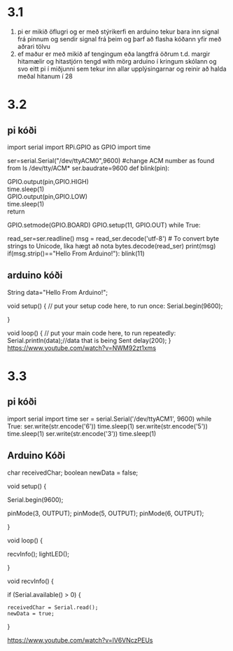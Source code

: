 # 3.1
1. pi er mikið öflugri og er með stýrikerfi en arduino tekur bara inn signal frá pinnum og sendir signal frá þeim
    og þarf að flasha kóðann yfir með aðrari tölvu
2. ef maður er með mikið af tengingum eða langtfrá öðrum t.d. margir hitamælir og hitastjórn tengd with mörg arduino í kringum skólann og svo eitt pi í miðjunni sem tekur inn allar upplýsingarnar og reinir að halda meðal hitanum í 28
# 3.2
## pi kóði

import serial
import RPi.GPIO as GPIO
import time

ser=serial.Serial("/dev/ttyACM0",9600)  #change ACM number as found from ls /dev/tty/ACM*
ser.baudrate=9600
def blink(pin):


GPIO.output(pin,GPIO.HIGH)  
time.sleep(1)  
GPIO.output(pin,GPIO.LOW)  
time.sleep(1)  
return

GPIO.setmode(GPIO.BOARD)
GPIO.setup(11, GPIO.OUT)
while True:

  read_ser=ser.readline()
  msg = read_ser.decode('utf-8') # To convert byte strings to Unicode, líka hægt að nota bytes.decode(read_ser)
  print(msg) 
  if(msg.strip()=="Hello From Arduino!"):
    blink(11)
## arduino kóði

String data="Hello From Arduino!";

void setup() {
// put your setup code here, to run once:
Serial.begin(9600);

}

void loop() {
// put your main code here, to run repeatedly:
Serial.println(data);//data that is being Sent
delay(200);
}
https://www.youtube.com/watch?v=NWM92zt1xms

# 3.3

## pi kóði
import serial
import time
ser = serial.Serial('/dev/ttyACM1', 9600)
while True:
    ser.write(str.encode('6'))
    time.sleep(1)
    ser.write(str.encode('5'))
    time.sleep(1)
    ser.write(str.encode('3'))
    time.sleep(1)

## Arduino Kóði

char receivedChar;
boolean newData = false;

void setup() {

  Serial.begin(9600);

  pinMode(3, OUTPUT);
  pinMode(5, OUTPUT);
  pinMode(6, OUTPUT);
  
}

void loop() {

  recvInfo();
  lightLED();
  
}

void recvInfo() {

  if (Serial.available() > 0) {

    receivedChar = Serial.read();
    newData = true;
    
  }

https://www.youtube.com/watch?v=lV6VNczPEUs

